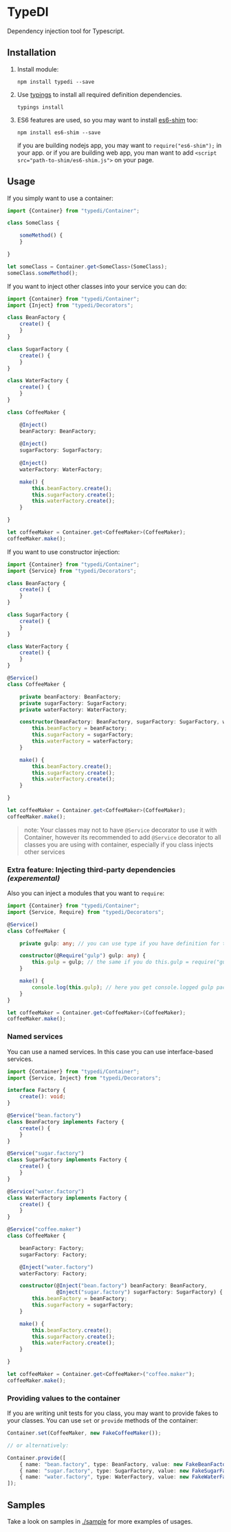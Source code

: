 # TypeDI

Dependency injection tool for Typescript.

## Installation


1. Install module:

    `npm install typedi --save`

2. Use [typings](https://github.com/typings/typings) to install all required definition dependencies.

    `typings install`

3. ES6 features are used, so you may want to install [es6-shim](https://github.com/paulmillr/es6-shim) too:

    `npm install es6-shim --save`

    if you are building nodejs app, you may want to `require("es6-shim");` in your app.
    or if you are building web app, you man want to add `<script src="path-to-shim/es6-shim.js">` on your page.

## Usage

If you simply want to use a container:

```typescript
import {Container} from "typedi/Container";

class SomeClass {

    someMethod() {
    }

}

let someClass = Container.get<SomeClass>(SomeClass);
someClass.someMethod();
```

If you want to inject other classes into your service you can do:

```typescript
import {Container} from "typedi/Container";
import {Inject} from "typedi/Decorators";

class BeanFactory {
    create() {
    }
}

class SugarFactory {
    create() {
    }
}

class WaterFactory {
    create() {
    }
}

class CoffeeMaker {

    @Inject()
    beanFactory: BeanFactory;
    
    @Inject()
    sugarFactory: SugarFactory;
    
    @Inject()
    waterFactory: WaterFactory;

    make() {
        this.beanFactory.create();
        this.sugarFactory.create();
        this.waterFactory.create();
    }

}

let coffeeMaker = Container.get<CoffeeMaker>(CoffeeMaker);
coffeeMaker.make();
```

If you want to use constructor injection:

```typescript
import {Container} from "typedi/Container";
import {Service} from "typedi/Decorators";

class BeanFactory {
    create() {
    }
}

class SugarFactory {
    create() {
    }
}

class WaterFactory {
    create() {
    }
}

@Service()
class CoffeeMaker {

    private beanFactory: BeanFactory;
    private sugarFactory: SugarFactory;
    private waterFactory: WaterFactory;

    constructor(beanFactory: BeanFactory, sugarFactory: SugarFactory, waterFactory: WaterFactory) {
        this.beanFactory = beanFactory;
        this.sugarFactory = sugarFactory;
        this.waterFactory = waterFactory;
    }

    make() {
        this.beanFactory.create();
        this.sugarFactory.create();
        this.waterFactory.create();
    }

}

let coffeeMaker = Container.get<CoffeeMaker>(CoffeeMaker);
coffeeMaker.make();
```

> note: Your classes may not to have `@Service` decorator to use it with Container, however its recommended to add
`@Service` decorator to all classes you are using with container, especially if you class injects other
services

### Extra feature: Injecting third-party dependencies *(experemental)*

Also you can inject a modules that you want to `require`:

```typescript
import {Container} from "typedi/Container";
import {Service, Require} from "typedi/Decorators";

@Service()
class CoffeeMaker {

    private gulp: any; // you can use type if you have definition for this package

    constructor(@Require("gulp") gulp: any) {
        this.gulp = gulp; // the same if you do this.gulp = require("gulp")
    }

    make() {
        console.log(this.gulp); // here you get console.logged gulp package =)
    }
}

let coffeeMaker = Container.get<CoffeeMaker>(CoffeeMaker);
coffeeMaker.make();
```

### Named services

You can use a named services. In this case you can use interface-based services.

```typescript
import {Container} from "typedi/Container";
import {Service, Inject} from "typedi/Decorators";

interface Factory {
    create(): void;
}

@Service("bean.factory")
class BeanFactory implements Factory {
    create() {
    }
}

@Service("sugar.factory")
class SugarFactory implements Factory {
    create() {
    }
}

@Service("water.factory")
class WaterFactory implements Factory {
    create() {
    }
}

@Service("coffee.maker")
class CoffeeMaker {

    beanFactory: Factory;
    sugarFactory: Factory;

    @Inject("water.factory")
    waterFactory: Factory;

    constructor(@Inject("bean.factory") beanFactory: BeanFactory,
                @Inject("sugar.factory") sugarFactory: SugarFactory) {
        this.beanFactory = beanFactory;
        this.sugarFactory = sugarFactory;
    }

    make() {
        this.beanFactory.create();
        this.sugarFactory.create();
        this.waterFactory.create();
    }

}

let coffeeMaker = Container.get<CoffeeMaker>("coffee.maker");
coffeeMaker.make();
```

### Providing values to the container

If you are writing unit tests for you class, you may want to provide fakes to your classes. You can use `set` or
`provide` methods of the container:

```typescript
Container.set(CoffeeMaker, new FakeCoffeeMaker());

// or alternatively:

Container.provide([
    { name: "bean.factory", type: BeanFactory, value: new FakeBeanFactory() },
    { name: "sugar.factory", type: SugarFactory, value: new FakeSugarFactory() },
    { name: "water.factory", type: WaterFactory, value: new FakeWaterFactory() }
]);
```

## Samples

Take a look on samples in [./sample](https://github.com/PLEEROCK/typedi/tree/master/sample) for more examples of
usages.
